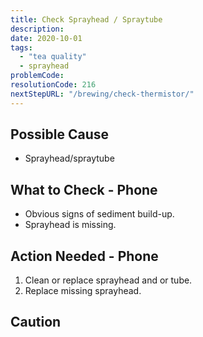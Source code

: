 ```yaml
---
title: Check Sprayhead / Spraytube
description:
date: 2020-10-01
tags:
  - "tea quality"
  - sprayhead
problemCode:
resolutionCode: 216
nextStepURL: "/brewing/check-thermistor/"
---
```

## Possible Cause

- Sprayhead/spraytube

## What to Check - Phone

- Obvious signs of sediment build-up.
- Sprayhead is missing.

## Action Needed - Phone

1) Clean or replace sprayhead and or tube.
2) Replace missing sprayhead.

## Caution
